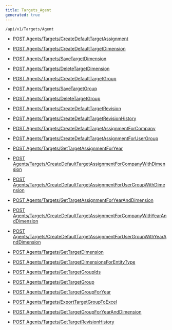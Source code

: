 ```yaml
---
title: Targets_Agent
generated: true
---
```


```http
/api/v1/Targets/Agent
```




* [POST Agents/Targets/CreateDefaultTargetAssignment](v1TargetsAgent_CreateDefaultTargetAssignment.md)

* [POST Agents/Targets/CreateDefaultTargetDimension](v1TargetsAgent_CreateDefaultTargetDimension.md)

* [POST Agents/Targets/SaveTargetDimension](v1TargetsAgent_SaveTargetDimension.md)

* [POST Agents/Targets/DeleteTargetDimension](v1TargetsAgent_DeleteTargetDimension.md)

* [POST Agents/Targets/CreateDefaultTargetGroup](v1TargetsAgent_CreateDefaultTargetGroup.md)

* [POST Agents/Targets/SaveTargetGroup](v1TargetsAgent_SaveTargetGroup.md)

* [POST Agents/Targets/DeleteTargetGroup](v1TargetsAgent_DeleteTargetGroup.md)

* [POST Agents/Targets/CreateDefaultTargetRevision](v1TargetsAgent_CreateDefaultTargetRevision.md)

* [POST Agents/Targets/CreateDefaultTargetRevisionHistory](v1TargetsAgent_CreateDefaultTargetRevisionHistory.md)

* [POST Agents/Targets/CreateDefaultTargetAssignmentForCompany](v1TargetsAgent_CreateDefaultTargetAssignmentForCompany.md)

* [POST Agents/Targets/CreateDefaultTargetAssignmentForUserGroup](v1TargetsAgent_CreateDefaultTargetAssignmentForUserGroup.md)

* [POST Agents/Targets/GetTargetAssignmentForYear](v1TargetsAgent_GetTargetAssignmentForYear.md)

* [POST Agents/Targets/CreateDefaultTargetAssignmentForCompanyWithDimension](v1TargetsAgent_CreateDefaultTargetAssignmentForCompanyWithDimension.md)

* [POST Agents/Targets/CreateDefaultTargetAssignmentForUserGroupWithDimension](v1TargetsAgent_CreateDefaultTargetAssignmentForUserGroupWithDimension.md)

* [POST Agents/Targets/GetTargetAssignmentForYearAndDimension](v1TargetsAgent_GetTargetAssignmentForYearAndDimension.md)

* [POST Agents/Targets/CreateDefaultTargetAssignmentForCompanyWithYearAndDimension](v1TargetsAgent_CreateDefaultTargetAssignmentForCompanyWithYearAndDimension.md)

* [POST Agents/Targets/CreateDefaultTargetAssignmentForUserGroupWithYearAndDimension](v1TargetsAgent_CreateDefaultTargetAssignmentForUserGroupWithYearAndDimension.md)

* [POST Agents/Targets/GetTargetDimension](v1TargetsAgent_GetTargetDimension.md)

* [POST Agents/Targets/GetTargetDimensionsForEntityType](v1TargetsAgent_GetTargetDimensionsForEntityType.md)

* [POST Agents/Targets/GetTargetGroupIds](v1TargetsAgent_GetTargetGroupIds.md)

* [POST Agents/Targets/GetTargetGroup](v1TargetsAgent_GetTargetGroup.md)

* [POST Agents/Targets/GetTargetGroupForYear](v1TargetsAgent_GetTargetGroupForYear.md)

* [POST Agents/Targets/ExportTargetGroupToExcel](v1TargetsAgent_ExportTargetGroupToExcel.md)

* [POST Agents/Targets/GetTargetGroupForYearAndDimension](v1TargetsAgent_GetTargetGroupForYearAndDimension.md)

* [POST Agents/Targets/GetTargetRevisionHistory](v1TargetsAgent_GetTargetRevisionHistory.md)